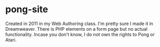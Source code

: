 # pong-site
Created in 2011 in my Web Authoring class. I'm pretty sure I made it in Dreamweaver. There is PHP elements on a form page but no actual functionality. Incase you don't know, I do not own the rights to Pong or Atari.
